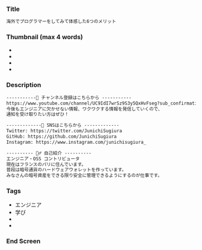 ### Title

```txt
海外でプログラマーをしてみて体感した6つのメリット
```

### Thumbnail (max 4 words)

- 
- 
- 
-

### Description

```txt
-----------🔔 チャンネル登録はこちらから -----------
https://www.youtube.com/channel/UC9IdI7wrSz9S3y5QxHvFseg?sub_confirmation=1
今後もエンジニアに欠かせない情報、ワクワクする情報を発信していくので、
通知を受け取りたい方はぜひ！

-------------📱 SNSはこちらから -------------
Twitter: https://twitter.com/JunichiSugiura
GitHub: https://github.com/JunichiSugiura
Instagram: https://www.instagram.com/junichisugiura_

---------- 💁‍♂️ 自己紹介 ----------
エンジニア・OSS コントリビュータ
現在はフランスのパリに住んでいます。
普段は暗号通貨のハードウェアウォレットを作っています。
みなさんの暗号資産をできる限り安全に管理できるようにするのが仕事です。
```

### Tags

- エンジニア
- 学び
- 
- 

### End Screen
